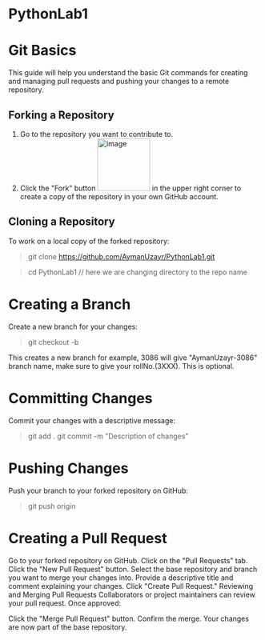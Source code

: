 # PythonLab1
# Git Basics

This guide will help you understand the basic Git commands for creating and managing pull requests and pushing your changes to a remote repository.

## Forking a Repository

1. Go to the repository you want to contribute to.
2. Click the "Fork" button <img width="105" alt="image" src="https://github.com/AymanUzayr/PythonLab1/assets/68193240/d34b5917-25ee-4404-8f37-545d101b5e6a">
 in the upper right corner to create a copy of the repository in your own GitHub account.

## Cloning a Repository
To work on a local copy of the forked repository:

> git clone https://github.com/AymanUzayr/PythonLab1.git

> cd PythonLab1 // here we are changing directory to the repo name

# Creating a Branch
Create a new branch for your changes:
> git checkout -b <branch-name>

This creates a new branch for example, 3086 will give "AymanUzayr-3086" branch name, make sure to give your rollNo.(3XXX).
This is optional.

# Committing Changes
Commit your changes with a descriptive message:
> git add .
> git commit -m "Description of changes"

# Pushing Changes
Push your branch to your forked repository on GitHub:
> git push origin <branch-name>

# Creating a Pull Request
Go to your forked repository on GitHub.
Click on the "Pull Requests" tab.
Click the "New Pull Request" button.
Select the base repository and branch you want to merge your changes into.
Provide a descriptive title and comment explaining your changes.
Click "Create Pull Request."
Reviewing and Merging Pull Requests
Collaborators or project maintainers can review your pull request. Once approved:

Click the "Merge Pull Request" button.
Confirm the merge.
Your changes are now part of the base repository.





